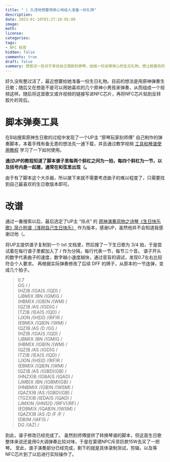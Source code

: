 ```yaml
---
title: " | 久违地想要用用心地给人准备一份礼物"
description: 
date: 2023-01-10T03:27:10-05:00
image: 
math:
license: 
categories:
tags:
- NFC 标签
hidden: false
comments: true
draft: false
summary: 想尝试一些对于来说自己很新的原琴，给她一份足够用心的生日礼物，想让她喜欢的原神小男孩给她弹奏生日歌。
---
```


好久没有整过活了，最近想要给她准备一份生日礼物。目前的想法是用原神弹奏生日歌；随后又在想是不是可以用她喜欢的几个原神小男孩来弹奏，从而组成一个视频这样。随后将这首歌又或许视频的链接写进NFC芯片，再将NFC芯片贴到反转胶片的背后。


# 脚本弹奏工具

在B站搜索原神生日歌的过程中发现了一个UP主 “原琴玩家刻师傅” 自己制作的弹奏脚本，本着手残有备无患的想法先一通下载，并且通过教学视频 [工具和琴谱使用教程](https://www.bilibili.com/video/BV1tN4y1A75h?p=1&vd_source=bace143169f8e14bbe411fcd4246d71c) 学习了一下如何使用。

**通过UP的教程知道了脚本谱子里每两个斜杠之间为一拍，每四个斜杠为一节，以及括号内是一起摁，通常在和弦里出现（。**

由于有了脚本这个大杀器，所以接下来就不需要考虑曲子的难以程度了，只需要找到自己最喜欢的生日歌版本即可。


# 改谱

通过一番搜索以后，最后选定了UP主 “烁点” 的 [原神演奏风物之诗琴《生日快乐歌》简介附谱（浅祝自己生日快乐）](https://www.bilibili.com/video/BV1zU4y1R795/?spm_id_from=333.337.search-card.all.click&vd_source=bace143169f8e14bbe411fcd4246d71c) 作为版本，感谢UP，虽然他并不会知道我感谢过他（。

将UP主提供谱子复制到一个 txt 文档里，然后搜了一下生日歌为 3/4 拍，于是尝试着在每行谱子里都加入了 / 作为分隔，每行代表一节，每节三个音。
谱子开头的数字代表曲子的速度，数字越小速度越快，通过音盲的调试，发现0.7左右比较符合个人要求。
再根据实际弹奏修改了后续 DFF 的牌子，从原本的一节连弹，变成几个拍子。

> 0.7  
> GG / /  
> (HZ)B /(GA)S /(QD) /  
> (JBM)X /BN /(GM)G /  
> (HBM)X /(GB)N /(WM) /  
> (QZ)B /AS /(GD)G /  
> (TZ)B /(EA)S /(QD) /  
> (JX)N /(HS)D /(RF)R /  
> (EBM)X /(QB)N /(WM) /  
> (QZ)B /AS /D /GG /   
> (HZ)B /(GA)S /(QD) /  
> (JBM)X /BN /(GM)G /  
> (HBM)X /(GB)N /(WM) /  
> (QZ)B /AS /(GD)G /  
> (TZ)B /(EA)S /(QD) /  
> (JX)N /(HS)D /(RF)R /  
> (EBM)X /(QB)N /(WM) /  
> (QZ)B /AS /(GBD)(GB) /  
> (HNZX)B /(GBA)S /(QAD) /  
> (JMB)X /BN /(GBM)(GB) /  
> (HNBM)X /(GB)N /(WSM) /  
> (QAZX)B /AS /(GBD)(GB) /  
> (TGZX)B /(EDA)S /(QAD) /  
> (JMX)N /(HNS)D /(RFV)(RF) /  
> (EDBM)X /(QAB)N /(WSM) /  
> (QAZX)B /AS /D /F /F /  
> (DB)M /(AF)S /  
> DG /(AZ) /  


到此，谱子修改已经完成了。
虽然刻师傅提供了转换琴谱的脚本，但这首生日歌整体来说还是用G大调弹奏比较对味，于是在蒙德NPC斥资巨款15W去买了一把琴。
至此，谱子演奏部分已经完成，剩下的就是具体录制测试，剪辑，以及等NFC芯片到了以后进行实际操作了。










